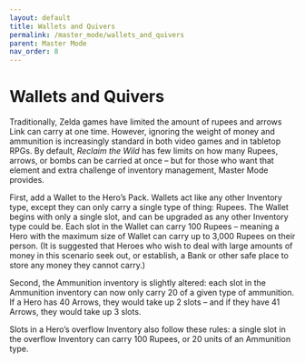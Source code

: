 ```yaml
---
layout: default
title: Wallets and Quivers
permalink: /master_mode/wallets_and_quivers
parent: Master Mode
nav_order: 8
---
```


# Wallets and Quivers

Traditionally, Zelda games have limited the amount of rupees and arrows Link can carry at one time. However, ignoring the weight of money and ammunition is increasingly standard in both video games and in tabletop RPGs. By default, *Reclaim the Wild* has few limits on how many Rupees, arrows, or bombs can be carried at once – but for those who want that element and extra challenge of inventory management, Master Mode provides.

First, add a Wallet to the Hero’s Pack. Wallets act like any other Inventory type, except they can only carry a single type of thing: Rupees. The Wallet begins with only a single slot, and can be upgraded as any other Inventory type could be. Each slot in the Wallet can carry 100 Rupees – meaning a Hero with the maximum size of Wallet can carry up to 3,000 Rupees on their person. (It is suggested that Heroes who wish to deal with large amounts of money in this scenario seek out, or establish, a Bank or other safe place to store any money they cannot carry.)

Second, the Ammunition inventory is slightly altered: each slot in the Ammunition inventory can now only carry 20 of a given type of ammunition. If a Hero has 40 Arrows, they would take up 2 slots – and if they have 41 Arrows, they would take up 3 slots.

Slots in a Hero’s overflow Inventory also follow these rules: a single slot in the overflow Inventory can carry 100 Rupees, or 20 units of an Ammunition type.
